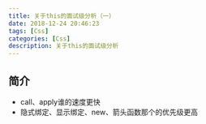 ```yaml
---
title: 关于this的面试级分析（一）
date: 2018-12-24 20:46:23
tags: [Css]
categories: [Css]
description: 关于this的面试级分析
---
```

## 简介
- call、apply谁的速度更快
- 隐式绑定、显示绑定、new、箭头函数那个的优先级更高